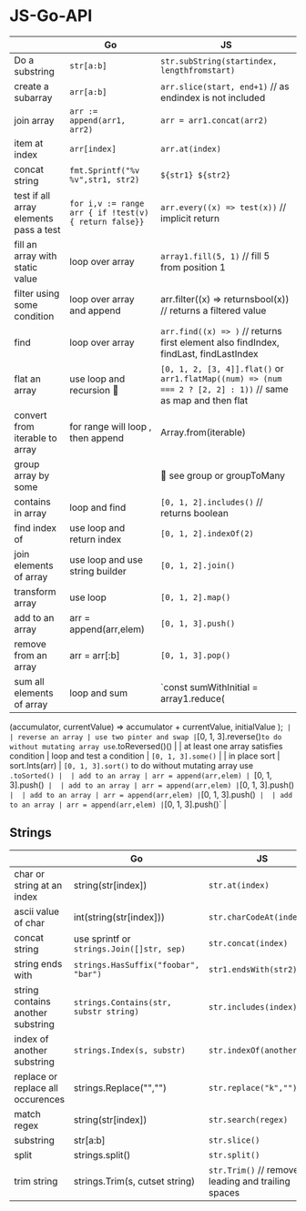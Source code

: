 # JS-Go-API

|   |  Go |  JS | 
|---|---|---|
| Do a substring  |  `str[a:b]` | `str.subString(startindex, lengthfromstart)`  | 
| create a subarray  | `arr[a:b]`  | `arr.slice(start, end+1)` // as endindex is not included | 
| join array  | `arr := append(arr1, arr2)` | `arr = arr1.concat(arr2)`  | 
| item at index  | `arr[index]` | `arr.at(index) ` | 
| concat string  | `fmt.Sprintf("%v %v",str1, str2)` | `${str1} ${str2}`  | 
| test if all array elements pass a test  | `for i,v := range arr { if !test(v) { return false}}` | `arr.every((x) => test(x))` // implicit return  | 
| fill an array with static value | loop over array | `array1.fill(5, 1)` // fill 5 from position 1  | 
| filter using some condition  | loop over array and append | arr.filter((x) => returnsbool(x)) // returns a filtered value  | 
| find  | loop over array | `arr.find((x) => )` // returns first element also findIndex, findLast, findLastIndex | 
| flat an array | use loop and recursion 👿  | `[0, 1, 2, [3, 4]].flat()` or `arr1.flatMap((num) => (num === 2 ? [2, 2] : 1))` // same as map and then flat | 
| convert from iterable to array | for range will loop , then append| Array.from(iterable) | 
| group array by some  |   |  🚧 see group or groupToMany  | 
| contains in array | loop and find  | `[0, 1, 2].includes()` // returns boolean  | 
| find index of  | use loop and return index  | `[0, 1, 2].indexOf(2)`  | 
| join elements of array | use loop and use string builder | `[0, 1, 2].join()`  | 
| transform array | use loop  | `[0, 1, 2].map()`  | 
| add to an array | arr = append(arr,elem) | `[0, 1, 3].push()`  | 
| remove from an array | arr = arr[:b] | `[0, 1, 3].pop()`  | 
| sum all elements of array | loop and sum | `const sumWithInitial = array1.reduce(
  (accumulator, currentValue) => accumulator + currentValue,
  initialValue
);`  | 
| reverse an array | use two pinter and swap | `[0, 1, 3].reverse()` to do without mutating array use `.toReversed()() | 
| at least one array satisfies condition | loop and test a condition | `[0, 1, 3].some()`  | 
| in place sort | sort.Ints(arr) | `[0, 1, 3].sort()` to do without mutating array use `.toSorted() | 
| add to an array | arr = append(arr,elem) | `[0, 1, 3].push()`  | 
| add to an array | arr = append(arr,elem) | `[0, 1, 3].push()`  | 
| add to an array | arr = append(arr,elem) | `[0, 1, 3].push()`  | 
| add to an array | arr = append(arr,elem) | `[0, 1, 3].push()`  | 

## Strings
|   |  Go |  JS | 
|---|---|---|
| char or string at an index | string(str[index]) | `str.at(index)`  | 
| ascii value of char | int(string(str[index])) | `str.charCodeAt(index)`  | 
| concat string | use sprintf or `strings.Join([]str, sep)` | `str.concat(index)`  | 
| string ends with | `strings.HasSuffix("foobar", "bar")` | `str1.endsWith(str2)`  | 
| string contains another substring | `strings.Contains(str, substr string)` | `str.includes(index)`  | 
| index of another substring | `strings.Index(s, substr)` | `str.indexOf(anotherstr)`  | 
| replace or replace all occurences | strings.Replace("","") | `str.replace("k","")`  | 
| match regex | string(str[index]) | `str.search(regex)`  | 
| substring | str[a:b] | `str.slice()`  | 
| split | strings.split() | `str.split()`  | 
| trim string | strings.Trim(s, cutset string) | `str.Trim()` // remove leading and trailing spaces | 

